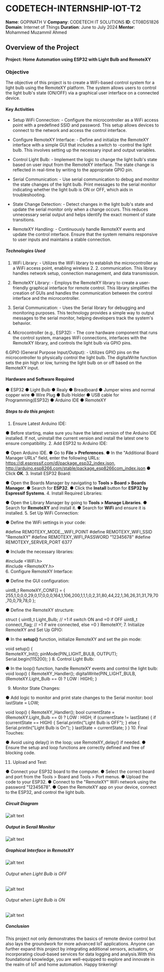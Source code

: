 # CODETECH-INTERNSHIP-IOT-T2

**Name**: GOPINATH V
**Company**: CODETECH IT SOLUTIONS
**ID**: CT08DS1826
**Domain**: Internet of Things
**Duration**: June to July 2024
**Mentor**: Mohammed Muzammil Ahmed

## Overview of the Project
**Project: Home Automation using ESP32 with Light Bulb and RemoteXY**
### Objective
The objective of this project is to create a WiFi-based control system for a light bulb using the RemoteXY platform. The system allows users to control the light bulb's state (ON/OFF) via a graphical user interface on a connected device.

#### Key Activities
- Setup WiFi Connection: - Configure the microcontroller as a WiFi access point with a predefined SSID and password. This setup allows devices to connect to the network and access the control interface.

- Configure RemoteXY Interface: - Define and initialize the RemoteXY interface with a simple GUI that includes a switch to -control the light bulb. This involves setting up the necessary input and output variables.

- Control Light Bulb: - Implement the logic to change the light bulb's state based on user input from the RemoteXY interface. The state change is reflected in real-time by writing to the appropriate GPIO pin.

- Serial Communication: - Use serial communication to debug and monitor the state changes of the light bulb. Print messages to the serial monitor indicating whether the light bulb is ON or OFF, which aids in troubleshooting.

- State Change Detection: - Detect changes in the light bulb's state and update the serial monitor only when a change occurs. This reduces unnecessary serial output and helps identify the exact moment of state transitions.

- RemoteXY Handling: - Continuously handle RemoteXY events and update the control interface. Ensure that the system remains responsive to user inputs and maintains a stable connection.

##### Technologies Used
1. WiFi Library: - Utilizes the WiFi library to establish the microcontroller as a WiFi access point, enabling wireless 2. 2. communication. This library handles network setup, connection management, and data transmission.

3. RemoteXY Library: - Employs the RemoteXY library to create a user-friendly graphical interface for remote control. This library simplifies the creation of GUIs and handles the communication between the control interface and the microcontroller.

4. Serial Communication: - Uses the Serial library for debugging and monitoring purposes. This technology provides a simple way to output messages to the serial monitor, helping developers track the system's behavior.

5. Microcontroller (e.g., ESP32): - The core hardware component that runs the control system, manages WiFi connections, interfaces with the RemoteXY library, and controls the light bulb via GPIO pins.

6.GPIO (General Purpose Input/Output): - Utilizes GPIO pins on the microcontroller to physically control the light bulb. The digitalWrite function sets the pin high or low, turning the light bulb on or off based on the RemoteXY input.

#### Hardware and Software Required
● ESP32
● Light Bulb
● Realy
● Breadboard
● Jumper wires and normal copper wire
● Wire Plug
● Bulb Holder
● USB cable for Programming(ESP32)
● Arduino IDE
● RemoteXY

##### Steps to do this project:
1. Ensure Latest Arduino IDE:

 ● Before starting, make sure you have the latest version of the Arduino IDE installed. If not, uninstall the current version and install the latest one to ensure compatibility.
2. Add ESP32 to Arduino IDE:

● Open Arduino IDE.
● Go to **File > Preferences**.
● In the "Additional Board Manager URLs" field, enter the following URLs: 
  https://dl.espressif.com/dl/package_esp32_index.json, http://arduino.esp8266.com/stable/package_esp8266com_index.json 
● Click **OK**.
3. Install ESP32 Board:

● Open the Boards Manager by navigating to **Tools > Board > Boards Manager**.
● Search for **ESP32**.
● Click the **Install** button for **ESP32 by Espressif Systems**.
4. Install Required Libraries:

● Open the Library Manager by going to **Tools > Manage Libraries**.
● Search for **RemoteXY** and install it.
● Search for **WiFi** and ensure it is installed.
5. Set Up WiFi Connection:

● Define the WiFi settings in your code:

  #define REMOTEXY_MODE__WIFI_POINT 
  #define REMOTEXY_WIFI_SSID "RemoteXY" 
  #define REMOTEXY_WIFI_PASSWORD "12345678" 
  #define REMOTEXY_SERVER_PORT 6377

● Include the necessary libraries:

  #include <WiFi.h> <br>
  #include <RemoteXY.h> <br>
6. Configure RemoteXY Interface:

● Define the GUI configuration:

  uint8_t RemoteXY_CONF[] = { 255,1,0,0,0,29,0,17,0,0,0,164,1,106,200,1,1,1,0,2,31,80,44,22,1,36,26,31,31,79,70,70,0,79,78,0 };
  
● Define the RemoteXY structure:

  struct {
    uint8_t Light_Bulb; // =1 if switch ON and =0 if OFF
    uint8_t connect_flag;  // =1 if wire connected, else =0
  } RemoteXY;
7. Initialize RemoteXY and Set Up GPIO:

● In the **setup()** function, initialize RemoteXY and set the pin mode: 
  
  void setup() {  
    RemoteXY_Init(); 
    pinMode(PIN_LIGHT_BULB, OUTPUT);
    Serial.begin(115200); 
  }
8. Control Light Bulb:

● In the loop() function, handle RemoteXY events and control the light bulb: void loop() {
RemoteXY_Handler();
digitalWrite(PIN_LIGHT_BULB, (RemoteXY.Light_Bulb == 0) ? LOW : HIGH);
}

9. Monitor State Changes:

● Add logic to monitor and print state changes to the Serial monitor: bool lastState = LOW;

 void loop() { 
   RemoteXY_Handler(); 
   bool currentState = (RemoteXY.Light_Bulb == 0) ? LOW : HIGH; 
   if (currentState != lastState) { 
     if (currentState == HIGH) { 
       Serial.println("Light Bulb is OFF"); 
     } else { 
       Serial.println("Light Bulb is On"); 
     } 
     lastState = currentState; 
   } 
 } 
10. Final Touches:

● Avoid using delay() in the loop; use RemoteXY_delay() if needed.
● Ensure the setup and loop functions are correctly defined and free of blocking code.

11. Upload and Test:

● Connect your ESP32 board to the computer.
● Select the correct board and port from the Tools > Board and Tools > Port menus.
● Upload the code to your ESP32.
● Connect to the "RemoteXY" WiFi network using the password "12345678".
● Open the RemoteXY app on your device, connect to the ESP32, and control the light bulb.

##### Circuit Diagram
![alt text](https://private-user-images.githubusercontent.com/167459628/346841338-093401d8-2d15-4e00-b515-2e5cad7874aa.png?jwt=eyJhbGciOiJIUzI1NiIsInR5cCI6IkpXVCJ9.eyJpc3MiOiJnaXRodWIuY29tIiwiYXVkIjoicmF3LmdpdGh1YnVzZXJjb250ZW50LmNvbSIsImtleSI6ImtleTUiLCJleHAiOjE3MjA1MTIxMjcsIm5iZiI6MTcyMDUxMTgyNywicGF0aCI6Ii8xNjc0NTk2MjgvMzQ2ODQxMzM4LTA5MzQwMWQ4LTJkMTUtNGUwMC1iNTE1LTJlNWNhZDc4NzRhYS5wbmc_WC1BbXotQWxnb3JpdGhtPUFXUzQtSE1BQy1TSEEyNTYmWC1BbXotQ3JlZGVudGlhbD1BS0lBVkNPRFlMU0E1M1BRSzRaQSUyRjIwMjQwNzA5JTJGdXMtZWFzdC0xJTJGczMlMkZhd3M0X3JlcXVlc3QmWC1BbXotRGF0ZT0yMDI0MDcwOVQwNzU3MDdaJlgtQW16LUV4cGlyZXM9MzAwJlgtQW16LVNpZ25hdHVyZT0wZmQyYjgxNzM3OTBlOWQ0MDQwZjBmOWRmYzM0YWM0Zjg3NzkxNzEwNmMzNTM2OTZjYTc0MjA3OWNlY2E4OGQzJlgtQW16LVNpZ25lZEhlYWRlcnM9aG9zdCZhY3Rvcl9pZD0wJmtleV9pZD0wJnJlcG9faWQ9MCJ9.XvRHFV6KtTDMOa7LJi1uJev8kq2XrC-SVodWohMWVLY)

##### Output in Serail Monitor
![alt text](https://private-user-images.githubusercontent.com/167459628/346842032-c23008c7-2123-4d58-8f1d-e6866dbcf20c.png?jwt=eyJhbGciOiJIUzI1NiIsInR5cCI6IkpXVCJ9.eyJpc3MiOiJnaXRodWIuY29tIiwiYXVkIjoicmF3LmdpdGh1YnVzZXJjb250ZW50LmNvbSIsImtleSI6ImtleTUiLCJleHAiOjE3MjA1MTIxMjcsIm5iZiI6MTcyMDUxMTgyNywicGF0aCI6Ii8xNjc0NTk2MjgvMzQ2ODQyMDMyLWMyMzAwOGM3LTIxMjMtNGQ1OC04ZjFkLWU2ODY2ZGJjZjIwYy5wbmc_WC1BbXotQWxnb3JpdGhtPUFXUzQtSE1BQy1TSEEyNTYmWC1BbXotQ3JlZGVudGlhbD1BS0lBVkNPRFlMU0E1M1BRSzRaQSUyRjIwMjQwNzA5JTJGdXMtZWFzdC0xJTJGczMlMkZhd3M0X3JlcXVlc3QmWC1BbXotRGF0ZT0yMDI0MDcwOVQwNzU3MDdaJlgtQW16LUV4cGlyZXM9MzAwJlgtQW16LVNpZ25hdHVyZT1jNmIwYzMzODY4NjdhN2FlYjQ5MjM1NjQ2ODM2MTRkMTdiNGM2MzQ1NjZmZDNhN2I5NTM3NzBmMjU4ZTMyYmZjJlgtQW16LVNpZ25lZEhlYWRlcnM9aG9zdCZhY3Rvcl9pZD0wJmtleV9pZD0wJnJlcG9faWQ9MCJ9.MvjIA63aZmALWkyg_KQ7fVcl9LYX1LR0lxrEEm4Kafs)

##### Graphical Interface in RemoteXY
![alt text](https://private-user-images.githubusercontent.com/167459628/346842370-7c2a3b60-9663-4e75-b815-7ea3ee258cae.png?jwt=eyJhbGciOiJIUzI1NiIsInR5cCI6IkpXVCJ9.eyJpc3MiOiJnaXRodWIuY29tIiwiYXVkIjoicmF3LmdpdGh1YnVzZXJjb250ZW50LmNvbSIsImtleSI6ImtleTUiLCJleHAiOjE3MjA1MTIxMjcsIm5iZiI6MTcyMDUxMTgyNywicGF0aCI6Ii8xNjc0NTk2MjgvMzQ2ODQyMzcwLTdjMmEzYjYwLTk2NjMtNGU3NS1iODE1LTdlYTNlZTI1OGNhZS5wbmc_WC1BbXotQWxnb3JpdGhtPUFXUzQtSE1BQy1TSEEyNTYmWC1BbXotQ3JlZGVudGlhbD1BS0lBVkNPRFlMU0E1M1BRSzRaQSUyRjIwMjQwNzA5JTJGdXMtZWFzdC0xJTJGczMlMkZhd3M0X3JlcXVlc3QmWC1BbXotRGF0ZT0yMDI0MDcwOVQwNzU3MDdaJlgtQW16LUV4cGlyZXM9MzAwJlgtQW16LVNpZ25hdHVyZT0xOGM4MmI0YzMyODYyOTgxYzU1Mjk3NzliZjhlZDIyMjc3ZmVhMDQzNTBjZjFlYWI0MDU2ZTIyZDdkYzQ1YWUyJlgtQW16LVNpZ25lZEhlYWRlcnM9aG9zdCZhY3Rvcl9pZD0wJmtleV9pZD0wJnJlcG9faWQ9MCJ9.6KlllQj2L1hCW7mNgGd4rZOYAMN0zs4rTIk2HdNCEww)

###### Output when Light Bulb is OFF
![alt text](https://private-user-images.githubusercontent.com/167459628/346843078-1d7914e6-4330-4318-b735-1192ef3038a8.png?jwt=eyJhbGciOiJIUzI1NiIsInR5cCI6IkpXVCJ9.eyJpc3MiOiJnaXRodWIuY29tIiwiYXVkIjoicmF3LmdpdGh1YnVzZXJjb250ZW50LmNvbSIsImtleSI6ImtleTUiLCJleHAiOjE3MjA1MTIxMjcsIm5iZiI6MTcyMDUxMTgyNywicGF0aCI6Ii8xNjc0NTk2MjgvMzQ2ODQzMDc4LTFkNzkxNGU2LTQzMzAtNDMxOC1iNzM1LTExOTJlZjMwMzhhOC5wbmc_WC1BbXotQWxnb3JpdGhtPUFXUzQtSE1BQy1TSEEyNTYmWC1BbXotQ3JlZGVudGlhbD1BS0lBVkNPRFlMU0E1M1BRSzRaQSUyRjIwMjQwNzA5JTJGdXMtZWFzdC0xJTJGczMlMkZhd3M0X3JlcXVlc3QmWC1BbXotRGF0ZT0yMDI0MDcwOVQwNzU3MDdaJlgtQW16LUV4cGlyZXM9MzAwJlgtQW16LVNpZ25hdHVyZT1hYmEyOTU0YjBhYjNiNTE4YjIwOGQ0YmQzNmNkZWE0YWM3OTYyMTNlYzcwOTQ3NDYzNjRmOWNmYmIwNTQ2MmU0JlgtQW16LVNpZ25lZEhlYWRlcnM9aG9zdCZhY3Rvcl9pZD0wJmtleV9pZD0wJnJlcG9faWQ9MCJ9.DoSqM3IePXBZEXHO6y15QnStGgUPbz1G6qNIutw0MCM)

###### Output when Light Bulb is ON
![alt text](https://private-user-images.githubusercontent.com/167459628/346843196-2b089455-8bfb-4c07-b6e3-41947b1a0cc0.png?jwt=eyJhbGciOiJIUzI1NiIsInR5cCI6IkpXVCJ9.eyJpc3MiOiJnaXRodWIuY29tIiwiYXVkIjoicmF3LmdpdGh1YnVzZXJjb250ZW50LmNvbSIsImtleSI6ImtleTUiLCJleHAiOjE3MjA1MTIxMjcsIm5iZiI6MTcyMDUxMTgyNywicGF0aCI6Ii8xNjc0NTk2MjgvMzQ2ODQzMTk2LTJiMDg5NDU1LThiZmItNGMwNy1iNmUzLTQxOTQ3YjFhMGNjMC5wbmc_WC1BbXotQWxnb3JpdGhtPUFXUzQtSE1BQy1TSEEyNTYmWC1BbXotQ3JlZGVudGlhbD1BS0lBVkNPRFlMU0E1M1BRSzRaQSUyRjIwMjQwNzA5JTJGdXMtZWFzdC0xJTJGczMlMkZhd3M0X3JlcXVlc3QmWC1BbXotRGF0ZT0yMDI0MDcwOVQwNzU3MDdaJlgtQW16LUV4cGlyZXM9MzAwJlgtQW16LVNpZ25hdHVyZT05Nzc2MGRjZmFkYmEyMTk0MjlkZTNiYmYyZmQxOTFhMTE3MjA5MjI4MDM0YWExNzhmZDhjNjlkNjA4ZjZmYmUxJlgtQW16LVNpZ25lZEhlYWRlcnM9aG9zdCZhY3Rvcl9pZD0wJmtleV9pZD0wJnJlcG9faWQ9MCJ9.L-o-CxP6h3AHP2TglA62RtcvsMUMHKVgHOl4C-3IW10)

##### Conclusion
This project not only demonstrates the basics of remote device control but also lays the groundwork for more advanced IoT applications. Anyone can further expand this project by integrating additional sensors, actuators, or incorporating cloud-based services for data logging and analysis.With this foundational knowledge, you are well-equipped to explore and innovate in the realm of IoT and home automation. Happy tinkering!

